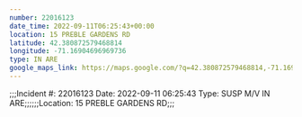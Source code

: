 ```yaml
---
number: 22016123
date_time: 2022-09-11T06:25:43+00:00
location: 15 PREBLE GARDENS RD
latitude: 42.380872579468814
longitude: -71.16904696969736
type: IN ARE
google_maps_link: https://maps.google.com/?q=42.380872579468814,-71.16904696969736
---
```


;;;Incident #: 22016123   Date: 2022-09-11 06:25:43    Type: SUSP M/V IN ARE;;;;;;Location: 15 PREBLE GARDENS RD;;;
